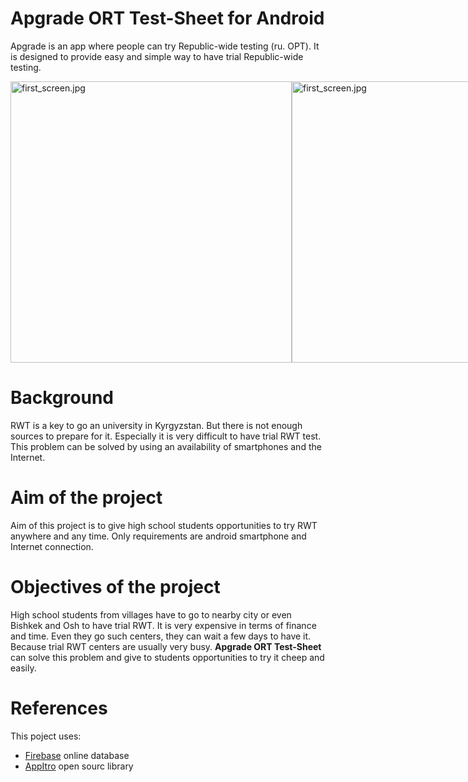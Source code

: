 # Apgrade ORT Test-Sheet for Android

Apgrade is an app where people can try Republic-wide testing (ru. ОРТ). 
It is designed to provide easy and simple way to have trial 
Republic-wide testing.

<div style="display:inline-flex">
    <img src="https://gitlab.com/nurbolandroid/apgratekg/raw/master/images/Screenshot_2019-04-24-16-41-32-081_com.example.apgrate.png" height="450px" alt="first_screen.jpg"/>
    <img src="https://gitlab.com/nurbolandroid/apgratekg/raw/master/images/Screenshot_2019-04-24-16-34-13-792_com.example.apgrate.png" height="450px" alt="first_screen.jpg"/>
    <img src="https://gitlab.com/nurbolandroid/apgratekg/raw/master/images/Screenshot_2019-04-24-15-40-39-557_com.example.apgrate.png" height="450px" alt="first_screen.jpg"/>
    <img src="https://gitlab.com/nurbolandroid/apgratekg/raw/master/images/Screenshot_2019-04-24-16-33-30-513_com.example.apgrate.png" height="450px" alt="first_screen.jpg"/>
</div>

# Background

RWT is a key to go an university in Kyrgyzstan. But there is not 
enough sources to prepare for it. Especially it is  very difficult to have trial 
RWT test. This problem can be solved by using an availability of 
smartphones and the Internet.

# Aim of the project

Aim of this project is to give high school students opportunities to try RWT 
anywhere and any time. Only requirements are android smartphone and 
Internet connection.

# Objectives of the project

High school students from villages have to go to nearby city or even Bishkek and
Osh to have trial RWT. It is very expensive in terms of finance and time. 
Even they go such centers, they can wait a few days to have it. Because 
trial RWT centers are usually very busy. **Apgrade ORT Test-Sheet** can solve this problem 
and give to students opportunities to try it cheep and easily.

# References

This poject uses:

- [Firebase](https://firebase.google.com) online database
- [AppItro](https://github.com/AppIntro/AppIntro) open sourc library


